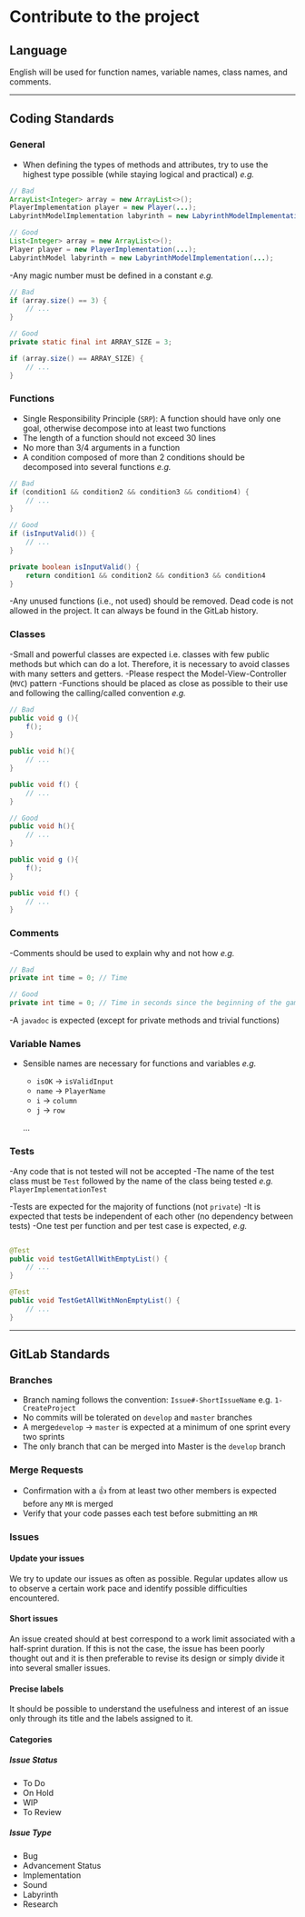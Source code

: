 # Contribute to the project

## Language

English will be used for function names, variable names, class names, and comments.

---

## Coding Standards

### General

- When defining the types of methods and attributes, try to use the highest type possible (while staying logical and practical) _e.g._

```java
// Bad
ArrayList<Integer> array = new ArrayList<>();
PlayerImplementation player = new Player(...);
LabyrinthModelImplementation labyrinth = new LabyrinthModelImplementation(...);

// Good
List<Integer> array = new ArrayList<>();
Player player = new PlayerImplementation(...);
LabyrinthModel labyrinth = new LabyrinthModelImplementation(...);
```

-Any magic number must be defined in a constant _e.g._

```java
// Bad
if (array.size() == 3) {
    // ...
}

// Good
private static final int ARRAY_SIZE = 3;

if (array.size() == ARRAY_SIZE) {
    // ...
}

```

### Functions

- Single Responsibility Principle (`SRP`): A function should have only one goal, otherwise decompose into at least two functions
- The length of a function should not exceed 30 lines
- No more than 3/4 arguments in a function
- A condition composed of more than 2 conditions should be decomposed into several functions _e.g._

```java
// Bad
if (condition1 && condition2 && condition3 && condition4) {
    // ...
}

// Good
if (isInputValid()) {
    // ...
}

private boolean isInputValid() {
    return condition1 && condition2 && condition3 && condition4
}
```

-Any unused functions (i.e., not used) should be removed. Dead code is not allowed in the project. It can always be found in the GitLab history.

### Classes

-Small and powerful classes are expected i.e. classes with few public methods but which can do a lot. Therefore, it is necessary to avoid classes with many setters and getters.
-Please respect the Model-View-Controller (`MVC`) pattern
-Functions should be placed as close as possible to their use and following the calling/called convention _e.g._

```java
// Bad
public void g (){
    f();
}

public void h(){
    // ...
}

public void f() {
    // ...
}

// Good
public void h(){
    // ...
}

public void g (){
    f();
}

public void f() {
    // ...
}

```

### Comments

-Comments should be used to explain why and not how _e.g._

```java
// Bad
private int time = 0; // Time

// Good
private int time = 0; // Time in seconds since the beginning of the game

```

-A `javadoc` is expected (except for private methods and trivial functions)

### Variable Names

- Sensible names are necessary for functions and variables _e.g._

  - `isOK` -> `isValidInput`
  - `name` -> `PlayerName`
  - `i` -> `column`
  - `j` -> `row`

  ...

### Tests

-Any code that is not tested will not be accepted
-The name of the test class must be `Test` followed by the name of the class being tested _e.g._ `PlayerImplementationTest`

-Tests are expected for the majority of functions (not `private`)
-It is expected that tests be independent of each other (no dependency between tests)
-One test per function and per test case is expected, _e.g._

```java

@Test
public void testGetAllWithEmptyList() {
    // ...
}

@Test
public void TestGetAllWithNonEmptyList() {
    // ...
}
```

---

## GitLab Standards

### Branches

- Branch naming follows the convention: `Issue#-ShortIssueName` e.g. `1-CreateProject`
- No commits will be tolerated on `develop` and `master` branches
- A merge`develop` -> `master` is expected at a minimum of one sprint every two sprints
- The only branch that can be merged into Master is the `develop` branch

### Merge Requests

- Confirmation with a 👍 from at least two other members is expected before any `MR` is merged
- Verify that your code passes each test before submitting an `MR`

### Issues

#### Update your issues

We try to update our issues as often as possible. Regular updates allow us to observe a certain work pace and identify possible difficulties encountered.

#### Short issues

An issue created should at best correspond to a work limit associated with a half-sprint duration. If this is not the case, the issue has been poorly thought out and it is then preferable to revise its design or simply divide it into several smaller issues.

#### Precise labels

It should be possible to understand the usefulness and interest of an issue only through its title and the labels assigned to it.

#### Categories

##### Issue Status

- To Do
- On Hold
- WIP
- To Review

##### Issue Type

- Bug
- Advancement Status
- Implementation
- Sound
- Labyrinth
- Research
